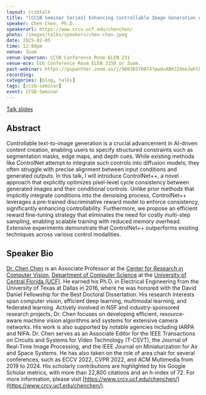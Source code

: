 ```yaml
---
layout: ccsbtalk
title: "[CCSB Seminar Series] Enhancing Controllable Image Generation with Efficient Consistency Feedback" 
speaker: Chen Chen, Ph.D.
speakerurl: https://www.crcv.ucf.edu/chenchen/
photo: /images/talks/speakers/chen-chen.jpeg
date: 2025-02-05
time: 12:00pm
venue: Zoom
venue-inperson: CCSB Conference Room ELEN 231
venue-ece: ECE Conference Room ELEN 315D or Zoom
past-webinar: https://pvpanther.zoom.us/j/98038578074?pwd=ABHJ2XmoJwFCPw2rta24dpVySbmieK.1&from=addon
recording:  
categories: [blog, talks]
tags: [ccsb-seminar]
event: CCSB-Seminar
---
```


[Talk slides](/pdfs/talks/2025-02-05-CCSB-Seminar-Chen-Enhancing-Controllable-Image-Generation.pdf)

## Abstract

Controllable text-to-image generation is a crucial advancement in AI-driven content creation, enabling users to specify structured constraints such as segmentation masks, edge maps, and depth cues. While existing methods like ControlNet attempt to integrate such controls into diffusion models, they often struggle with precise alignment between input conditions and generated outputs. In this talk, I will introduce ControlNet++, a novel approach that explicitly optimizes pixel-level cycle consistency between generated images and their conditional controls. Unlike prior methods that implicitly integrate conditions into the denoising process, ControlNet++ leverages a pre-trained discriminative reward model to enforce consistency, significantly enhancing controllability. Furthermore, we propose an efficient reward fine-tuning strategy that eliminates the need for costly multi-step sampling, enabling scalable training with reduced memory overhead. Extensive experiments demonstrate that ControlNet++ outperforms existing techniques across various control modalities.


## Speaker Bio

[Dr. Chen Chen](https://www.crcv.ucf.edu/chenchen/) is an Associate Professor at the [Center for Research in Computer Vision](https://www.crcv.ucf.edu), [Department of Computer Science](https://www.cs.ucf.edu) at the [University of Central Florida (UCF)](https://www.ucf.edu). He earned his Ph.D. in Electrical Engineering from the University of Texas at Dallas in 2016, where he was honored with the David Daniel Fellowship for the Best Doctoral Dissertation. His research interests span computer vision, efficient deep learning, multimodal learning, and federated learning. Actively involved in NSF and industry-sponsored research projects, Dr. Chen focuses on developing efficient, resource-aware machine vision algorithms and systems for extensive camera networks. His work is also supported by notable agencies including IARPA and NIFA. Dr. Chen serves as an Associate Editor for the IEEE Transactions on Circuits and Systems for Video Technology (T-CSVT), the Journal of Real-Time Image Processing, and the IEEE Journal on Miniaturization for Air and Space Systems. He has also taken on the role of area chair for several conferences, such as ECCV 2022, CVPR 2022, and ACM Multimedia from 2019 to 2024. His scholarly contributions are highlighted by his Google Scholar metrics, with more than 22,800 citations and an h-index of 72. For more information, please visit [https://www.crcv.ucf.edu/chenchen/](https://www.crcv.ucf.edu/chenchen/).


